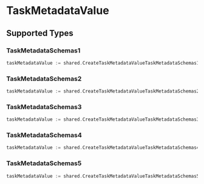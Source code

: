 # TaskMetadataValue


## Supported Types

### TaskMetadataSchemas1

```go
taskMetadataValue := shared.CreateTaskMetadataValueTaskMetadataSchemas1(shared.TaskMetadataSchemas1{/* values here */})
```

### TaskMetadataSchemas2

```go
taskMetadataValue := shared.CreateTaskMetadataValueTaskMetadataSchemas2(shared.TaskMetadataSchemas2{/* values here */})
```

### TaskMetadataSchemas3

```go
taskMetadataValue := shared.CreateTaskMetadataValueTaskMetadataSchemas3(shared.TaskMetadataSchemas3{/* values here */})
```

### TaskMetadataSchemas4

```go
taskMetadataValue := shared.CreateTaskMetadataValueTaskMetadataSchemas4(shared.TaskMetadataSchemas4{/* values here */})
```

### TaskMetadataSchemas5

```go
taskMetadataValue := shared.CreateTaskMetadataValueTaskMetadataSchemas5(shared.TaskMetadataSchemas5{/* values here */})
```

